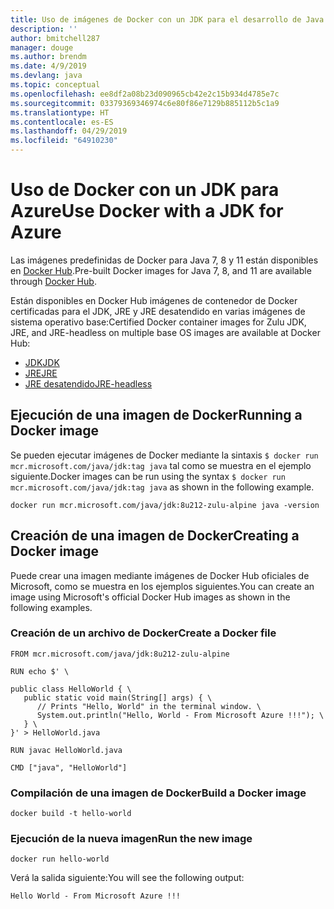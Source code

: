 ```yaml
---
title: Uso de imágenes de Docker con un JDK para el desarrollo de Java en Azure
description: ''
author: bmitchell287
manager: douge
ms.author: brendm
ms.date: 4/9/2019
ms.devlang: java
ms.topic: conceptual
ms.openlocfilehash: ee8df2a08b23d090965cb42e2c15b934d4785e7c
ms.sourcegitcommit: 03379369346974c6e80f86e7129b885112b5c1a9
ms.translationtype: HT
ms.contentlocale: es-ES
ms.lasthandoff: 04/29/2019
ms.locfileid: "64910230"
---
```

# <a name="use-docker-with-a-jdk-for-azure"></a><span data-ttu-id="a54a9-102">Uso de Docker con un JDK para Azure</span><span class="sxs-lookup"><span data-stu-id="a54a9-102">Use Docker with a JDK for Azure</span></span> 

<span data-ttu-id="a54a9-103">Las imágenes predefinidas de Docker para Java 7, 8 y 11 están disponibles en [Docker Hub](https://hub.docker.com/_/microsoft-java-se).</span><span class="sxs-lookup"><span data-stu-id="a54a9-103">Pre-built Docker images for Java 7, 8, and 11 are available through [Docker Hub](https://hub.docker.com/_/microsoft-java-se).</span></span>

<span data-ttu-id="a54a9-104">Están disponibles en Docker Hub imágenes de contenedor de Docker certificadas para el JDK, JRE y JRE desatendido en varias imágenes de sistema operativo base:</span><span class="sxs-lookup"><span data-stu-id="a54a9-104">Certified Docker container images for Zulu JDK, JRE, and JRE-headless on multiple base OS images are available at Docker Hub:</span></span>

* [<span data-ttu-id="a54a9-105">JDK</span><span class="sxs-lookup"><span data-stu-id="a54a9-105">JDK</span></span>](https://hub.docker.com/_/microsoft-java-jdk)
* [<span data-ttu-id="a54a9-106">JRE</span><span class="sxs-lookup"><span data-stu-id="a54a9-106">JRE</span></span>](https://hub.docker.com/_/microsoft-java-jre)
* [<span data-ttu-id="a54a9-107">JRE desatendido</span><span class="sxs-lookup"><span data-stu-id="a54a9-107">JRE-headless</span></span>](https://hub.docker.com/_/microsoft-java-jre-headless)

## <a name="running-a-docker-image"></a><span data-ttu-id="a54a9-108">Ejecución de una imagen de Docker</span><span class="sxs-lookup"><span data-stu-id="a54a9-108">Running a Docker image</span></span>

<span data-ttu-id="a54a9-109">Se pueden ejecutar imágenes de Docker mediante la sintaxis `$ docker run mcr.microsoft.com/java/jdk:tag java` tal como se muestra en el ejemplo siguiente.</span><span class="sxs-lookup"><span data-stu-id="a54a9-109">Docker images can be run using the syntax `$ docker run mcr.microsoft.com/java/jdk:tag java` as shown in the following example.</span></span>

```cli
docker run mcr.microsoft.com/java/jdk:8u212-zulu-alpine java -version 
```

## <a name="creating-a-docker-image"></a><span data-ttu-id="a54a9-110">Creación de una imagen de Docker</span><span class="sxs-lookup"><span data-stu-id="a54a9-110">Creating a Docker image</span></span>

<span data-ttu-id="a54a9-111">Puede crear una imagen mediante imágenes de Docker Hub oficiales de Microsoft, como se muestra en los ejemplos siguientes.</span><span class="sxs-lookup"><span data-stu-id="a54a9-111">You can create an image using Microsoft's official Docker Hub images as shown in the following examples.</span></span>

### <a name="create-a-docker-file"></a><span data-ttu-id="a54a9-112">Creación de un archivo de Docker</span><span class="sxs-lookup"><span data-stu-id="a54a9-112">Create a Docker file</span></span>

```cli
FROM mcr.microsoft.com/java/jdk:8u212-zulu-alpine 
  
RUN echo $' \
  
public class HelloWorld { \
   public static void main(String[] args) { \
      // Prints "Hello, World" in the terminal window. \
      System.out.println("Hello, World - From Microsoft Azure !!!"); \
   } \
}' > HelloWorld.java
  
RUN javac HelloWorld.java
  
CMD ["java", "HelloWorld"]
```

### <a name="build-a-docker-image"></a><span data-ttu-id="a54a9-113">Compilación de una imagen de Docker</span><span class="sxs-lookup"><span data-stu-id="a54a9-113">Build a Docker image</span></span>

```cli
docker build -t hello-world
```

### <a name="run-the-new-image"></a><span data-ttu-id="a54a9-114">Ejecución de la nueva imagen</span><span class="sxs-lookup"><span data-stu-id="a54a9-114">Run the new image</span></span>

```cli
docker run hello-world
```

<span data-ttu-id="a54a9-115">Verá la salida siguiente:</span><span class="sxs-lookup"><span data-stu-id="a54a9-115">You will see the following output:</span></span>

```output
Hello World - From Microsoft Azure !!!
```
